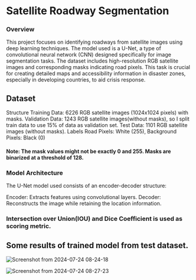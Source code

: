 # Satellite Roadway Segmentation

### Overview

This project focuses on identifying roadways from satellite images using deep learning techniques. The model used is a U-Net, a type of convolutional neural network (CNN) designed specifically for image segmentation tasks. The dataset includes high-resolution RGB satellite images and corresponding masks indicating road pixels. This task is crucial for creating detailed maps and accessibility information in disaster zones, especially in developing countries, to aid crisis response.

## Dataset
Structure
Training Data: 6226 RGB satellite images (1024x1024 pixels) with masks.
Validation Data: 1243 RGB satellite images(without masks), so I split train data to use 15% of data as validation set.
Test Data: 1101 RGB satellite images (without masks).
Labels Road Pixels: White (255), Background Pixels: Black (0)
#### Note: The mask values might not be exactly 0 and 255. Masks are binarized at a threshold of 128.

### Model Architecture
The U-Net model used consists of an encoder-decoder structure:

Encoder: Extracts features using convolutional layers.
Decoder: Reconstructs the image while retaining the location information.

### Intersection over Union(IOU) and Dice Coefficient is used as scoring metric.

## Some results of trained model from test dataset.
![Screenshot from 2024-07-24 08-24-18](https://github.com/user-attachments/assets/f033a547-fea3-447f-896f-95f7640e7681)

![Screenshot from 2024-07-24 08-27-23](https://github.com/user-attachments/assets/249c2d04-ea4d-45c4-a29d-2ec31ae4ce83)

